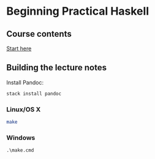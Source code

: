 # Beginning Practical Haskell

## Course contents

[Start here](index.md)

## Building the lecture notes

Install Pandoc:

```bash
stack install pandoc
```

### Linux/OS X

```bash
make
```

### Windows

```cmd
.\make.cmd
```
